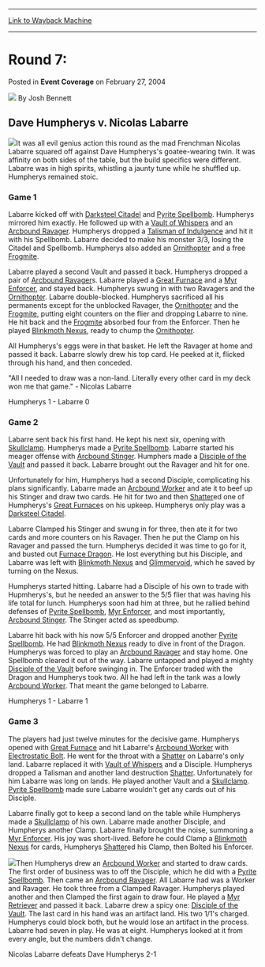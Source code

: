 
---
[Link to Wayback Machine](https://web.archive.org/web/20171031184311/https://magic.wizards.com/en/articles/archive/event-coverage/round-7-2004-02-27-0)

[_metadata_:author]:- "Josh Bennett"
[_metadata_:description]:- "Dave Humpherys v. Nicolas Labarre It was all evil genius action this round as the mad Frenchman Nicolas Labarre squared off against Dave Humpherys's goatee-wearing twin. It was affinity on both sides of the table, but the build specifics were different. Labarre was in high spirits, whistling a jaunty tune while he shuffled up. Humpherys remained stoic."
[_metadata_:generator]:- "Drupal 7 (http://drupal.org)"
[_metadata_:node]:- "547926"
[_metadata_:publish_date]:- "2004-02-27"
[_metadata_:source]:- "div-main-content"
[_metadata_:title]:- "Round 7:"
[_metadata_:wayback_capture_timestamp]:- "2017-10-31 18:43:11"
[_metadata_:wayback_raw_url]:- "https://web.archive.org/web/20171031184311id_/https://magic.wizards.com/en/articles/archive/event-coverage/round-7-2004-02-27-0"
[_metadata_:wayback_url]:- "https://magic.wizards.com/en/articles/archive/event-coverage/round-7-2004-02-27-0"
---


Round 7:
========



 Posted in **Event Coverage**
 on February 27, 2004 






![](https://media.magic.wizards.com/styles/auth_small/public/images/person/authorpic_joshbennett.jpg)
By Josh Bennett












Dave Humpherys v. Nicolas Labarre
---------------------------------


![](https://media.magic.wizards.com/image_legacy_migration/sideboard/images/ptkob04/r7fm3_1.jpg)It was all evil genius action this round as the mad Frenchman Nicolas Labarre squared off against Dave Humpherys's goatee-wearing twin. It was affinity on both sides of the table, but the build specifics were different. Labarre was in high spirits, whistling a jaunty tune while he shuffled up. Humpherys remained stoic.


### Game 1


Labarre kicked off with [Darksteel Citadel](http://gatherer.wizards.com/Pages/Card/Details.aspx?name=Darksteel+Citadel) and [Pyrite Spellbomb](http://gatherer.wizards.com/Pages/Card/Details.aspx?name=Pyrite+Spellbomb). Humpherys mirrored him exactly. He followed up with a [Vault of Whispers](http://gatherer.wizards.com/Pages/Card/Details.aspx?name=Vault+of+Whispers) and an [Arcbound Ravager](http://gatherer.wizards.com/Pages/Card/Details.aspx?name=Arcbound+Ravager). Humpherys dropped a [Talisman of Indulgence](http://gatherer.wizards.com/Pages/Card/Details.aspx?name=Talisman+of+Indulgence) and hit it with his Spellbomb. Labarre decided to make his monster 3/3, losing the Citadel and Spellbomb. Humpherys also added an [Ornithopter](http://gatherer.wizards.com/Pages/Card/Details.aspx?name=Ornithopter) and a free [Frogmite](http://gatherer.wizards.com/Pages/Card/Details.aspx?name=Frogmite).


Labarre played a second Vault and passed it back. Humpherys dropped a pair of [Arcbound Ravager](http://gatherer.wizards.com/Pages/Card/Details.aspx?name=Arcbound+Ravager)s. Labarre played a [Great Furnace](http://gatherer.wizards.com/Pages/Card/Details.aspx?name=Great+Furnace) and a [Myr Enforcer](http://gatherer.wizards.com/Pages/Card/Details.aspx?name=Myr+Enforcer), and stayed back. Humpherys swung in with two Ravagers and the [Ornithopter](http://gatherer.wizards.com/Pages/Card/Details.aspx?name=Ornithopter). Labarre double-blocked. Humpherys sacrificed all his permanents except for the unblocked Ravager, the [Ornithopter](http://gatherer.wizards.com/Pages/Card/Details.aspx?name=Ornithopter) and the [Frogmite](http://gatherer.wizards.com/Pages/Card/Details.aspx?name=Frogmite), putting eight counters on the flier and dropping Labarre to nine. He hit back and the [Frogmite](http://gatherer.wizards.com/Pages/Card/Details.aspx?name=Frogmite) absorbed four from the Enforcer. Then he played [Blinkmoth Nexus](http://gatherer.wizards.com/Pages/Card/Details.aspx?name=Blinkmoth+Nexus), ready to chump the [Ornithopter](http://gatherer.wizards.com/Pages/Card/Details.aspx?name=Ornithopter).


All Humpherys's eggs were in that basket. He left the Ravager at home and passed it back. Labarre slowly drew his top card. He peeked at it, flicked through his hand, and then conceded.


"All I needed to draw was a non-land. Literally every other card in my deck won me that game." - Nicolas Labarre


Humpherys 1 - Labarre 0


### Game 2


Labarre sent back his first hand. He kept his next six, opening with [Skullclamp](http://gatherer.wizards.com/Pages/Card/Details.aspx?name=Skullclamp). Humpherys made a [Pyrite Spellbomb](http://gatherer.wizards.com/Pages/Card/Details.aspx?name=Pyrite+Spellbomb). Labarre started his meager offense with [Arcbound Stinger](http://gatherer.wizards.com/Pages/Card/Details.aspx?name=Arcbound+Stinger). Humphers made a [Disciple of the Vault](http://gatherer.wizards.com/Pages/Card/Details.aspx?name=Disciple+of+the+Vault) and passed it back. Labarre brought out the Ravager and hit for one.


Unfortunately for him, Humpherys had a second Disciple, complicating his plans significantly. Labarre made an [Arcbound Worker](http://gatherer.wizards.com/Pages/Card/Details.aspx?name=Arcbound+Worker) and ate it to beef up his Stinger and draw two cards. He hit for two and then [Shatter](http://gatherer.wizards.com/Pages/Card/Details.aspx?name=Shatter)ed one of Humpherys's [Great Furnace](http://gatherer.wizards.com/Pages/Card/Details.aspx?name=Great+Furnace)s on his upkeep. Humpherys only play was a [Darksteel Citadel](http://gatherer.wizards.com/Pages/Card/Details.aspx?name=Darksteel+Citadel).


Labarre Clamped his Stinger and swung in for three, then ate it for two cards and more counters on his Ravager. Then he put the Clamp on his Ravager and passed the turn. Humpherys decided it was time to go for it, and busted out [Furnace Dragon](http://gatherer.wizards.com/Pages/Card/Details.aspx?name=Furnace+Dragon). He lost everything but his Disciple, and Labarre was left with [Blinkmoth Nexus](http://gatherer.wizards.com/Pages/Card/Details.aspx?name=Blinkmoth+Nexus) and [Glimmervoid](http://gatherer.wizards.com/Pages/Card/Details.aspx?name=Glimmervoid), which he saved by turning on the Nexus.


Humpherys started hitting. Labarre had a Disciple of his own to trade with Hupmherys's, but he needed an answer to the 5/5 flier that was having his life total for lunch. Humpherys soon had him at three, but he rallied behind defenses of [Pyrite Spellbomb](http://gatherer.wizards.com/Pages/Card/Details.aspx?name=Pyrite+Spellbomb), [Myr Enforcer](http://gatherer.wizards.com/Pages/Card/Details.aspx?name=Myr+Enforcer), and most importantly, [Arcbound Stinger](http://gatherer.wizards.com/Pages/Card/Details.aspx?name=Arcbound+Stinger). The Stinger acted as speedbump.


Labarre hit back with his now 5/5 Enforcer and dropped another [Pyrite Spellbomb](http://gatherer.wizards.com/Pages/Card/Details.aspx?name=Pyrite+Spellbomb). He had [Blinkmoth Nexus](http://gatherer.wizards.com/Pages/Card/Details.aspx?name=Blinkmoth+Nexus) ready to dive in front of the Dragon. Humpherys was forced to play an [Arcbound Ravager](http://gatherer.wizards.com/Pages/Card/Details.aspx?name=Arcbound+Ravager) and stay home. One Spellbomb cleared it out of the way. Labarre untapped and played a mighty [Disciple of the Vault](http://gatherer.wizards.com/Pages/Card/Details.aspx?name=Disciple+of+the+Vault) before swinging in. The Enforcer traded with the Dragon and Humpherys took two. All he had left in the tank was a lowly [Arcbound Worker](http://gatherer.wizards.com/Pages/Card/Details.aspx?name=Arcbound+Worker). That meant the game belonged to Labarre.


Humpherys 1 - Labarre 1


### Game 3


The players had just twelve minutes for the decisive game. Humpherys opened with [Great Furnace](http://gatherer.wizards.com/Pages/Card/Details.aspx?name=Great+Furnace) and hit Labarre's [Arcbound Worker](http://gatherer.wizards.com/Pages/Card/Details.aspx?name=Arcbound+Worker) with [Electrostatic Bolt](http://gatherer.wizards.com/Pages/Card/Details.aspx?name=Electrostatic+Bolt). He went for the throat with a [Shatter](http://gatherer.wizards.com/Pages/Card/Details.aspx?name=Shatter) on Labarre's only land. Labarre replaced it with [Vault of Whispers](http://gatherer.wizards.com/Pages/Card/Details.aspx?name=Vault+of+Whispers) and a Disciple. Humpherys dropped a Talisman and another land destruction [Shatter](http://gatherer.wizards.com/Pages/Card/Details.aspx?name=Shatter). Unfortunately for him Labarre was long on lands. He played another Vault and a [Skullclamp](http://gatherer.wizards.com/Pages/Card/Details.aspx?name=Skullclamp). [Pyrite Spellbomb](http://gatherer.wizards.com/Pages/Card/Details.aspx?name=Pyrite+Spellbomb) made sure Labarre wouldn't get any cards out of his Disciple.


Labarre finally got to keep a second land on the table while Humpherys made a [Skullclamp](http://gatherer.wizards.com/Pages/Card/Details.aspx?name=Skullclamp) of his own. Labarre made another Disciple, and Humpherys another Clamp. Labarre finally brought the noise, summoning a [Myr Enforcer](http://gatherer.wizards.com/Pages/Card/Details.aspx?name=Myr+Enforcer). His joy was short-lived. Before he could Clamp a [Blinkmoth Nexus](http://gatherer.wizards.com/Pages/Card/Details.aspx?name=Blinkmoth+Nexus) for cards, Humpherys [Shatter](http://gatherer.wizards.com/Pages/Card/Details.aspx?name=Shatter)ed his Clamp, then Bolted his Enforcer.


![](https://media.magic.wizards.com/image_legacy_migration/sideboard/images/ptkob04/r7fm3_2.jpg)Then Humpherys drew an [Arcbound Worker](http://gatherer.wizards.com/Pages/Card/Details.aspx?name=Arcbound+Worker) and started to draw cards. The first order of business was to off the Disciple, which he did with a [Pyrite Spellbomb](http://gatherer.wizards.com/Pages/Card/Details.aspx?name=Pyrite+Spellbomb). Then came an [Arcbound Ravager](http://gatherer.wizards.com/Pages/Card/Details.aspx?name=Arcbound+Ravager). All Labarre had was a Worker and Ravager. He took three from a Clamped Ravager. Humpherys played another and then Clamped the first again to draw four. He played a [Myr Retriever](http://gatherer.wizards.com/Pages/Card/Details.aspx?name=Myr+Retriever) and passed it back. Labarre drew a spicy one: [Disciple of the Vault](http://gatherer.wizards.com/Pages/Card/Details.aspx?name=Disciple+of+the+Vault). The last card in his hand was an artifact land. His two 1/1's charged. Humpherys could block both, but he would lose an artifact in the process. Labarre had seven in play. He was at eight. Humpherys looked at it from every angle, but the numbers didn't change.


Nicolas Labarre defeats Dave Humpherys 2-1








